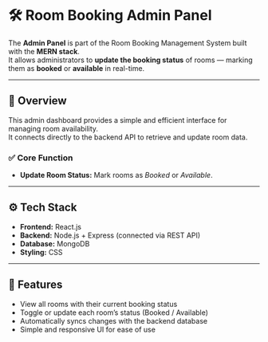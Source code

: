 # 🛠️ Room Booking Admin Panel

The **Admin Panel** is part of the Room Booking Management System built with the **MERN stack**.  
It allows administrators to **update the booking status** of rooms — marking them as **booked** or **available** in real-time.

---

## 🚀 Overview

This admin dashboard provides a simple and efficient interface for managing room availability.  
It connects directly to the backend API to retrieve and update room data.

### ✅ Core Function
- **Update Room Status:** Mark rooms as *Booked* or *Available*.

---

## ⚙️ Tech Stack
- **Frontend:** React.js  
- **Backend:** Node.js + Express (connected via REST API)  
- **Database:** MongoDB  
- **Styling:** CSS  

---

## 🧩 Features
- View all rooms with their current booking status  
- Toggle or update each room’s status (Booked / Available)  
- Automatically syncs changes with the backend database  
- Simple and responsive UI for ease of use  

